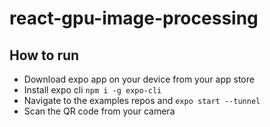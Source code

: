 # react-gpu-image-processing


## How to run
- Download expo app on your device from your app store
- Install expo cli `npm i -g expo-cli`
- Navigate to the examples repos and `expo start --tunnel`
- Scan the QR code from your camera